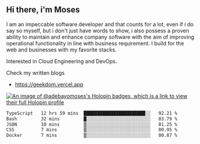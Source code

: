 ## Hi there, i'm Moses

I am an impeccable software developer and that counts for a lot, even if i do say so myself, but i don't just have words to show, i also possess a proven ability to maintain and enhance company software with the aim of improving operational functionality in line with business requirement. I build for the web and businesses with my favorite stacks.

Interested in Cloud Engineering and DevOps.

Check my written blogs
- https://geekdom.vercel.app

[![An image of @adebayomoses's Holopin badges, which is a link to view their full Holopin profile](https://holopin.me/adebayomoses)](https://holopin.io/@adebayomoses)

<!--START_SECTION:waka-->

```txt
TypeScript   12 hrs 59 mins  ███████████████████████░░   92.21 %
Bash         32 mins         █░░░░░░░░░░░░░░░░░░░░░░░░   03.79 %
JSON         10 mins         ▒░░░░░░░░░░░░░░░░░░░░░░░░   01.25 %
CSS          7 mins          ▒░░░░░░░░░░░░░░░░░░░░░░░░   00.95 %
Docker       7 mins          ▒░░░░░░░░░░░░░░░░░░░░░░░░   00.87 %
```

<!--END_SECTION:waka-->
